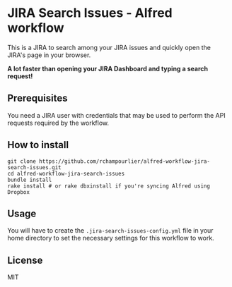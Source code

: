 # JIRA Search Issues - Alfred workflow

This is a JIRA to search among your JIRA issues
and quickly open the JIRA's page in your browser.

**A lot faster than opening your JIRA Dashboard and
typing a search request!**

## Prerequisites

You need a JIRA user with credentials that may be used
to perform the API requests required by the workflow.

## How to install

```
git clone https://github.com/rchampourlier/alfred-workflow-jira-search-issues.git
cd alfred-workflow-jira-search-issues
bundle install
rake install # or rake dbxinstall if you're syncing Alfred using Dropbox
```

## Usage

You will have to create the `.jira-search-issues-config.yml`
file in your home directory to set the necessary settings
for this workflow to work.

## License

MIT
